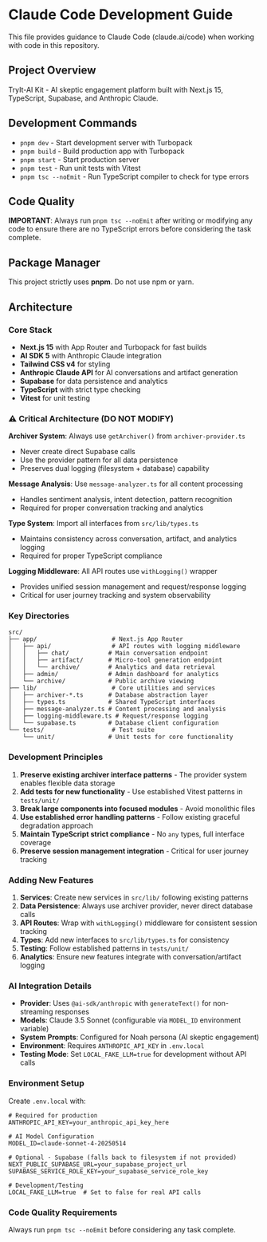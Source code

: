 # Claude Code Development Guide

This file provides guidance to Claude Code (claude.ai/code) when working with code in this repository.

## Project Overview
TryIt-AI Kit - AI skeptic engagement platform built with Next.js 15, TypeScript, Supabase, and Anthropic Claude.

## Development Commands
- `pnpm dev` - Start development server with Turbopack
- `pnpm build` - Build production app with Turbopack  
- `pnpm start` - Start production server
- `pnpm test` - Run unit tests with Vitest
- `pnpm tsc --noEmit` - Run TypeScript compiler to check for type errors

## Code Quality

**IMPORTANT**: Always run `pnpm tsc --noEmit` after writing or modifying any code to ensure there are no TypeScript errors before considering the task complete.

## Package Manager

This project strictly uses **pnpm**. Do not use npm or yarn.

## Architecture

### Core Stack
- **Next.js 15** with App Router and Turbopack for fast builds
- **AI SDK 5** with Anthropic Claude integration
- **Tailwind CSS v4** for styling
- **Anthropic Claude API** for AI conversations and artifact generation
- **Supabase** for data persistence and analytics
- **TypeScript** with strict type checking
- **Vitest** for unit testing

### ⚠️ Critical Architecture (DO NOT MODIFY)

**Archiver System**: Always use `getArchiver()` from `archiver-provider.ts`
- Never create direct Supabase calls
- Use the provider pattern for all data persistence
- Preserves dual logging (filesystem + database) capability

**Message Analysis**: Use `message-analyzer.ts` for all content processing
- Handles sentiment analysis, intent detection, pattern recognition
- Required for proper conversation tracking and analytics

**Type System**: Import all interfaces from `src/lib/types.ts`
- Maintains consistency across conversation, artifact, and analytics logging
- Required for proper TypeScript compliance

**Logging Middleware**: All API routes use `withLogging()` wrapper
- Provides unified session management and request/response logging
- Critical for user journey tracking and system observability

### Key Directories
```
src/
├── app/                     # Next.js App Router
│   ├── api/                 # API routes with logging middleware
│   │   ├── chat/           # Main conversation endpoint
│   │   ├── artifact/       # Micro-tool generation endpoint
│   │   └── archive/        # Analytics and data retrieval
│   ├── admin/              # Admin dashboard for analytics
│   └── archive/            # Public archive viewing
├── lib/                     # Core utilities and services
│   ├── archiver-*.ts       # Database abstraction layer
│   ├── types.ts            # Shared TypeScript interfaces  
│   ├── message-analyzer.ts # Content processing and analysis
│   ├── logging-middleware.ts # Request/response logging
│   └── supabase.ts         # Database client configuration
└── tests/                   # Test suite
    └── unit/               # Unit tests for core functionality
```

### Development Principles

1. **Preserve existing archiver interface patterns** - The provider system enables flexible data storage
2. **Add tests for new functionality** - Use established Vitest patterns in `tests/unit/`
3. **Break large components into focused modules** - Avoid monolithic files
4. **Use established error handling patterns** - Follow existing graceful degradation approach
5. **Maintain TypeScript strict compliance** - No `any` types, full interface coverage
6. **Preserve session management integration** - Critical for user journey tracking

### Adding New Features

1. **Services**: Create new services in `src/lib/` following existing patterns
2. **Data Persistence**: Always use archiver provider, never direct database calls
3. **API Routes**: Wrap with `withLogging()` middleware for consistent session tracking
4. **Types**: Add new interfaces to `src/lib/types.ts` for consistency
5. **Testing**: Follow established patterns in `tests/unit/`
6. **Analytics**: Ensure new features integrate with conversation/artifact logging

### AI Integration Details

- **Provider**: Uses `@ai-sdk/anthropic` with `generateText()` for non-streaming responses
- **Models**: Claude 3.5 Sonnet (configurable via `MODEL_ID` environment variable)
- **System Prompts**: Configured for Noah persona (AI skeptic engagement)
- **Environment**: Requires `ANTHROPIC_API_KEY` in `.env.local`
- **Testing Mode**: Set `LOCAL_FAKE_LLM=true` for development without API calls

### Environment Setup

Create `.env.local` with:
```
# Required for production
ANTHROPIC_API_KEY=your_anthropic_api_key_here

# AI Model Configuration
MODEL_ID=claude-sonnet-4-20250514

# Optional - Supabase (falls back to filesystem if not provided)
NEXT_PUBLIC_SUPABASE_URL=your_supabase_project_url
SUPABASE_SERVICE_ROLE_KEY=your_supabase_service_role_key

# Development/Testing
LOCAL_FAKE_LLM=true  # Set to false for real API calls
```

### Code Quality Requirements
Always run `pnpm tsc --noEmit` before considering any task complete.

